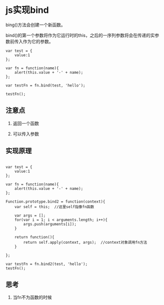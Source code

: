 # js实现bind

bing()方法会创建一个新函数。

bind()的第一个参数将作为它运行时的this，之后的一序列参数将会在传递的实参数前传入作为它的参数。

```
var test = {
	value:1
};

var fn = function(name){
	alert(this.value + '-' + name);
};

var testFn = fn.bind(test, 'hello');

testFn();
```

## 注意点

1. 返回一个函数

2. 可以传入参数

## 实现原理

```

var test = {
	value:1
};

var fn = function(name){
	alert(this.value + '-' + name);
};

Function.prototype.bind2 = function(context){
	var self = this;  //这里self指像fn函数

	var args = [];
	for(var i = 1; i < arguments.length; i++){
		args.push(arguments[i]);
	}

	return function(){
		return self.apply(context, args);  //context对象调用fn方法
	}

};

var testFn = fn.bind2(test, 'hello');
testFn();
```

## 思考

1. 当fn不为函数的时候